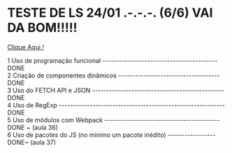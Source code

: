# TESTE DE LS   24/01 .-.-.-.  (6/6) VAI DA BOM!!!!!
 
<a href = 'https://anajl.github.io/ProjetoLS2/site/index.html' resl = 'nofollow' target = "_blank"> Clique Aqui ! </a><br>


1	Uso de programação funcional -----------------------------------------DONE<br>
2	Criação de componentes dinâmicos ------------------------------------DONE <br>
3	Uso do FETCH API e JSON -----------------------------------------------DONE <br>
4	Uso de RegExp -----------------------------------------------------------DONE <br>
5	Uso de módulos com Webpack -----------------------------------------DONE ~ (aula 36)<br>
6	Uso de pacotes do JS (no mínimo um pacote inédito) -----------------DONE~ (aula 37)<br> 
